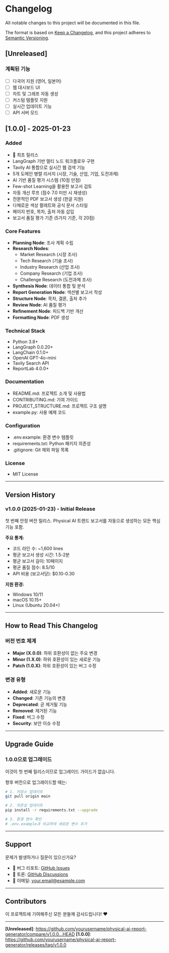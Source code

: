# Changelog

All notable changes to this project will be documented in this file.

The format is based on [Keep a Changelog](https://keepachangelog.com/en/1.0.0/),
and this project adheres to [Semantic Versioning](https://semver.org/spec/v2.0.0.html).

## [Unreleased]

### 계획된 기능
- [ ] 다국어 지원 (영어, 일본어)
- [ ] 웹 대시보드 UI
- [ ] 차트 및 그래프 자동 생성
- [ ] 커스텀 템플릿 지원
- [ ] 실시간 업데이트 기능
- [ ] API 서버 모드

## [1.0.0] - 2025-01-23

### Added
- 🎉 최초 릴리스
- LangGraph 기반 멀티 노드 워크플로우 구현
- Tavily AI 통합으로 실시간 웹 검색 기능
- 5개 도메인 병렬 리서치 (시장, 기술, 산업, 기업, 도전과제)
- AI 기반 품질 평가 시스템 (10점 만점)
- Few-shot Learning을 활용한 보고서 검토
- 자동 개선 루프 (점수 7.0 미만 시 재생성)
- 전문적인 PDF 보고서 생성 (한글 지원)
- 다채로운 색상 팔레트와 공식 문서 스타일
- 페이지 번호, 목차, 출처 자동 삽입
- 보고서 품질 평가 기준 (5가지 기준, 각 20점)

### Core Features
- **Planning Node**: 조사 계획 수립
- **Research Nodes**: 
  - Market Research (시장 조사)
  - Tech Research (기술 조사)
  - Industry Research (산업 조사)
  - Company Research (기업 조사)
  - Challenge Research (도전과제 조사)
- **Synthesis Node**: 데이터 통합 및 분석
- **Report Generation Node**: 섹션별 보고서 작성
- **Structure Node**: 목차, 결론, 출처 추가
- **Review Node**: AI 품질 평가
- **Refinement Node**: 피드백 기반 개선
- **Formatting Node**: PDF 생성

### Technical Stack
- Python 3.8+
- LangGraph 0.0.20+
- LangChain 0.1.0+
- OpenAI GPT-4o-mini
- Tavily Search API
- ReportLab 4.0.0+

### Documentation
- README.md: 프로젝트 소개 및 사용법
- CONTRIBUTING.md: 기여 가이드
- PROJECT_STRUCTURE.md: 프로젝트 구조 설명
- example.py: 사용 예제 코드

### Configuration
- .env.example: 환경 변수 템플릿
- requirements.txt: Python 패키지 의존성
- .gitignore: Git 제외 파일 목록

### License
- MIT License

---

## Version History

### v1.0.0 (2025-01-23) - Initial Release
첫 번째 안정 버전 릴리스. Physical AI 트렌드 보고서를 자동으로 생성하는 모든 핵심 기능 포함.

**주요 통계:**
- 코드 라인 수: ~1,600 lines
- 평균 보고서 생성 시간: 1.5-2분
- 평균 보고서 길이: 10페이지
- 평균 품질 점수: 8.5/10
- API 비용 (보고서당): $0.10-0.30

**지원 환경:**
- Windows 10/11
- macOS 10.15+
- Linux (Ubuntu 20.04+)

---

## How to Read This Changelog

### 버전 번호 체계
- **Major (X.0.0)**: 하위 호환성이 없는 주요 변경
- **Minor (1.X.0)**: 하위 호환성이 있는 새로운 기능
- **Patch (1.0.X)**: 하위 호환성이 있는 버그 수정

### 변경 유형
- **Added**: 새로운 기능
- **Changed**: 기존 기능의 변경
- **Deprecated**: 곧 제거될 기능
- **Removed**: 제거된 기능
- **Fixed**: 버그 수정
- **Security**: 보안 이슈 수정

---

## Upgrade Guide

### 1.0.0으로 업그레이드

이것이 첫 번째 릴리스이므로 업그레이드 가이드가 없습니다.

향후 버전으로 업그레이드할 때는:

```bash
# 1. 저장소 업데이트
git pull origin main

# 2. 의존성 업데이트
pip install -r requirements.txt --upgrade

# 3. 환경 변수 확인
# .env.example과 비교하여 새로운 변수 추가
```

---

## Support

문제가 발생하거나 질문이 있으신가요?

- 🐛 버그 리포트: [GitHub Issues](https://github.com/yourusername/physical-ai-report-generator/issues)
- 💬 토론: [GitHub Discussions](https://github.com/yourusername/physical-ai-report-generator/discussions)
- 📧 이메일: your.email@example.com

---

## Contributors

이 프로젝트에 기여해주신 모든 분들께 감사드립니다! ❤️

<!-- 
Contributors will be added here as they contribute:
- @username1
- @username2
-->

---

**[Unreleased]**: https://github.com/yourusername/physical-ai-report-generator/compare/v1.0.0...HEAD
**[1.0.0]**: https://github.com/yourusername/physical-ai-report-generator/releases/tag/v1.0.0
